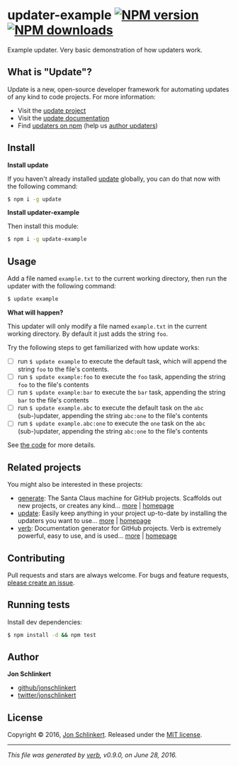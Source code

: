 # updater-example [![NPM version](https://img.shields.io/npm/v/updater-example.svg?style=flat)](https://www.npmjs.com/package/updater-example) [![NPM downloads](https://img.shields.io/npm/dm/updater-example.svg?style=flat)](https://npmjs.org/package/updater-example)

Example updater. Very basic demonstration of how updaters work.

## What is "Update"?

Update is a new, open-source developer framework for automating updates of any kind to code projects. For more information:

* Visit the [update project](https://github.com/update/update)
* Visit the [update documentation](https://github.com/update/update)
* Find [updaters on npm](https://www.npmjs.com/browse/keyword/update-updater) (help us [author updaters](https://github.com/update/update/blob/master/docs/updaters.md))

## Install

**Install update**

If you haven't already installed [update](https://github.com/update/update) globally, you can do that now with the following command:

```sh
$ npm i -g update
```

**Install updater-example**

Then install this module:

```sh
$ npm i -g update-example
```

## Usage

Add a file named `example.txt` to the current working directory, then run the updater with the following command:

```sh
$ update example
```

**What will happen?**

This updater will only modify a file named `example.txt` in the current working directory. By default it just adds the string `foo`.

Try the following steps to get familiarized with how update works:

* [ ] run `$ update example` to execute the default task, which will append the string `foo` to the file's contents.
* [ ] run `$ update example:foo` to execute the `foo` task, appending the string `foo` to the file's contents
* [ ] run `$ update example:bar` to execute the `bar` task, appending the string `bar` to the file's contents
* [ ] run `$ update example.abc` to execute the default task on the `abc` (sub-)updater, appending the string `abc:one` to the file's contents
* [ ] run `$ update example.abc:one` to execute the `one` task on the `abc` (sub-)updater, appending the string `abc:one` to the file's contents

See [the code](updatefile.js) for more details.

## Related projects

You might also be interested in these projects:

* [generate](https://www.npmjs.com/package/generate): The Santa Claus machine for GitHub projects. Scaffolds out new projects, or creates any kind… [more](https://github.com/generate/generate) | [homepage](https://github.com/generate/generate "The Santa Claus machine for GitHub projects. Scaffolds out new projects, or creates any kind of required file or document from any given templates or source materials.")
* [update](https://www.npmjs.com/package/update): Easily keep anything in your project up-to-date by installing the updaters you want to use… [more](https://github.com/update/update) | [homepage](https://github.com/update/update "Easily keep anything in your project up-to-date by installing the updaters you want to use and running `update` in the command line! Update the copyright date, licence type, ensure that a project uses your latest eslint or jshint configuration, remove dep")
* [verb](https://www.npmjs.com/package/verb): Documentation generator for GitHub projects. Verb is extremely powerful, easy to use, and is used… [more](https://github.com/verbose/verb) | [homepage](https://github.com/verbose/verb "Documentation generator for GitHub projects. Verb is extremely powerful, easy to use, and is used on hundreds of projects of all sizes to generate everything from API docs to readmes.")

## Contributing

Pull requests and stars are always welcome. For bugs and feature requests, [please create an issue](../../issues/new).

## Running tests

Install dev dependencies:

```sh
$ npm install -d && npm test
```

## Author

**Jon Schlinkert**

* [github/jonschlinkert](https://github.com/jonschlinkert)
* [twitter/jonschlinkert](http://twitter.com/jonschlinkert)

## License

Copyright © 2016, [Jon Schlinkert](https://github.com/jonschlinkert).
Released under the [MIT license](https://github.com/update/updater-example/blob/master/LICENSE).

***

_This file was generated by [verb](https://github.com/verbose/verb), v0.9.0, on June 28, 2016._